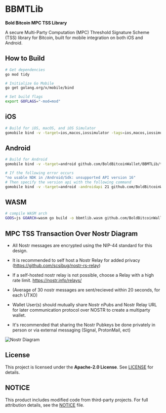 # BBMTLib

**Bold Bitcoin MPC TSS Library**

A secure Multi-Party Computation (MPC) Threshold Signature Scheme (TSS) library for Bitcoin, built for mobile integration on both iOS and Android.

## How to Build

```bash
# Get dependencies
go mod tidy

# Initialize Go Mobile
go get golang.org/x/mobile/bind

# Set build flags
export GOFLAGS="-mod=mod"
```

## iOS

```bash
# Build for iOS, macOS, and iOS Simulator
gomobile bind -v -target=ios,macos,iossimulator -tags=ios,macos,iossimulator github.com/BoldBitcoinWallet/BBMTLib/tss
```

## Android

```bash
# Build for Android
gomobile bind -v -target=android github.com/BoldBitcoinWallet/BBMTLib/tss

# If the following error occurs  
"no usable NDK in /Android/Sdk: unsupported API version 16"
# Then specify the version api with the following command
gomobile bind -v -target=android -androidapi 21 github.com/BoldBitcoinWallet/BBMTLib/tss
```

## WASM
```bash
# compile WASM arch
GOOS=js GOARCH=wasm go build -o bbmtlib.wasm github.com/BoldBitcoinWallet/BBMTLib/wasm
```

## MPC TSS Transaction Over Nostr Diagram

- All Nostr messages are encrypted using the NIP-44 standard for this design.

- It is recommended to self host a Nostr Relay for added privacy
(https://github.com/scsibug/nostr-rs-relay)

- If a self-hosted nostr relay is not possible, choose a Relay with a high rate limit. https://nostr.info/relays/

- (Average of 30 nostr messages are sent/recieved within 20 seconds, for each UTXO)

- Wallet User(s) should mutually share Nostr nPubs and Nostr Relay URL for later communication protocol over NOSTR to create a multiparty wallet. 

- It's recommended that sharing the Nostr Pubkeys be done privately in person or via external messaging (Signal, ProtonMail, ect)

![Nostr Diagram](Nostr_Diagram.png)


## License  
This project is licensed under the **Apache-2.0 License**. See [LICENSE](LICENSE) for details.  

## NOTICE  
This product includes modified code from third-party projects. For full attribution details, see the [NOTICE](NOTICE) file.  
